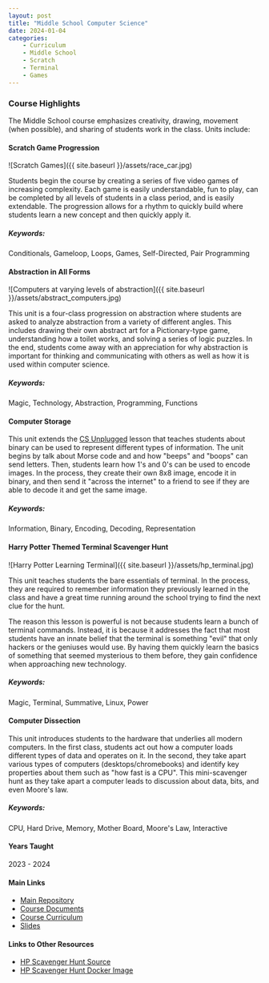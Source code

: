 ```yaml
---
layout: post
title: "Middle School Computer Science"
date: 2024-01-04
categories:
    - Curriculum
    - Middle School
    - Scratch
    - Terminal
    - Games
---
```


### Course Highlights

The Middle School course emphasizes creativity, drawing, movement (when
possible), and sharing of students work in the class. Units include:

#### Scratch Game Progression

![Scratch Games]({{ site.baseurl }}/assets/race_car.jpg)

Students begin the course by creating a series of five video games of increasing
complexity. Each game is easily understandable, fun to play, can be completed
by all levels of students in a class period, and is easily extendable. The
progression allows for a rhythm to quickly build where students learn a
new concept and then quickly apply it.

##### Keywords:

Conditionals, Gameloop, Loops, Games, Self-Directed, Pair Programming

#### Abstraction in All Forms

![Computers at varying levels of abstraction]({{ site.baseurl }}/assets/abstract_computers.jpg)

This unit is a four-class progression on abstraction where students are asked to
analyze abstraction from a variety of different angles. This includes drawing
their own abstract art for a Pictionary-type game, understanding how a toilet
works, and solving a series of logic puzzles. In the end, students come away
with an appreciation for why abstraction is important for thinking and
communicating with others as well as how it is used within computer science.

##### Keywords:

Magic, Technology, Abstraction, Programming, Functions

#### Computer Storage

This unit extends the [CS Unplugged](https://youtu.be/VpDDPWVn5-Q?si=l9Kg5dQSOvpgjQUm&t=1708)
lesson that teaches students about binary can be used to represent different
types of information. The unit begins by talk about Morse code and and how
"beeps" and "boops" can send letters. Then, students learn how 1's and 0's
can be used to encode images. In the process, they create their own 8x8 image,
encode it in binary, and then send it "across the internet" to a friend to see
if they are able to decode it and get the same image.

##### Keywords:

Information, Binary, Encoding, Decoding, Representation

#### Harry Potter Themed Terminal Scavenger Hunt

![Harry Potter Learning Terminal]({{ site.baseurl }}/assets/hp_terminal.jpg)

This unit teaches students the bare essentials of terminal. In the process, they
are required to remember information they previously learned in the class and
have a great time running around the school trying to find the next clue for
the hunt.

The reason this lesson is powerful is not because students learn a bunch of
terminal commands. Instead, it is because it addresses the fact that most
students have an innate belief that the terminal is something "evil" that only
hackers or the geniuses would use. By having them quickly learn the basics of
something that seemed mysterious to them before, they gain confidence when
approaching new technology.

##### Keywords:

Magic, Terminal, Summative, Linux, Power

#### Computer Dissection

This unit introduces students to the hardware that underlies all modern
computers. In the first class, students act out how a computer loads different
types of data and operates on it. In the second, they take apart various types
of computers (desktops/chromebooks) and identify key properties about them
such as "how fast is a CPU". This mini-scavenger hunt as they take apart a
computer leads to discussion about data, bits, and even Moore's law.

##### Keywords:

CPU, Hard Drive, Memory, Mother Board, Moore's Law, Interactive

#### Years Taught

2023 - 2024

#### Main Links

- [Main Repository](https://github.com/holycrap872/MSIntroToCS)
- [Course Documents](https://github.com/holycrap872/MSIntroToCS/tree/mainline/CourseDocuments)
- [Course Curriculum](https://github.com/holycrap872/MSIntroToCS/tree/mainline/CourseMaterials)
- [Slides](https://docs.google.com/presentation/d/1_haSfJvCY0OA6x6Ym1PqG1iJuH38eZB0TawBFXFAJXg/edit?usp=sharing)

#### Links to Other Resources

- [HP Scavenger Hunt Source](https://github.com/holycrap872/hp-learn-shell)
- [HP Scavenger Hunt Docker Image](https://hub.docker.com/repository/docker/erizzi/hp_terminal_tutorial/general)
